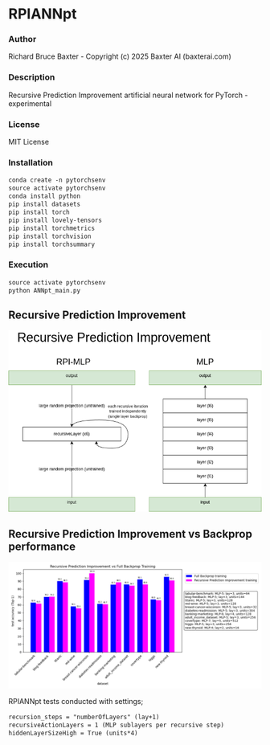 # RPIANNpt

### Author

Richard Bruce Baxter - Copyright (c) 2025 Baxter AI (baxterai.com)

### Description

Recursive Prediction Improvement artificial neural network for PyTorch - experimental 

### License

MIT License

### Installation
```
conda create -n pytorchsenv
source activate pytorchsenv
conda install python
pip install datasets
pip install torch
pip install lovely-tensors
pip install torchmetrics
pip install torchvision
pip install torchsummary
```

### Execution
```
source activate pytorchsenv
python ANNpt_main.py
```

## Recursive Prediction Improvement

![RecursivePredictionImprovementImplementation1a.png](https://github.com/bairesearch/RPIANNpt/blob/main/graph/RecursivePredictionImprovementImplementation1a.png?raw=true)

## Recursive Prediction Improvement vs Backprop performance

![RecursivePredictionImprovementVsBackpropTestAccuracy-SMALL.png](https://github.com/bairesearch/RPIANNpt/blob/main/graph/RecursivePredictionImprovementVsBackpropTestAccuracy-SMALL.png?raw=true)

RPIANNpt tests conducted with settings;
```
recursion_steps = "numberOfLayers" (lay+1)
recursiveActionLayers = 1 (MLP sublayers per recursive step)
hiddenLayerSizeHigh = True (units*4)
```
